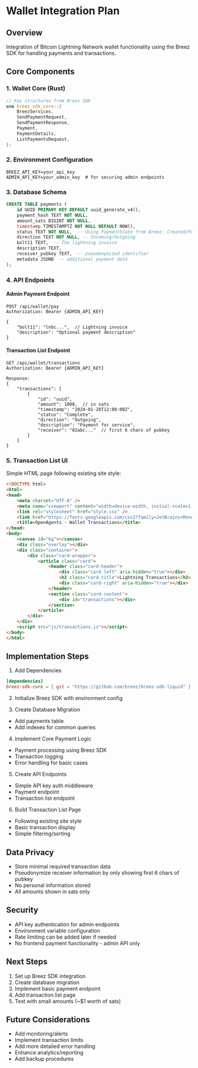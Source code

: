 # Wallet Integration Plan

## Overview
Integration of Bitcoin Lightning Network wallet functionality using the Breez SDK for handling payments and transactions.

## Core Components

### 1. Wallet Core (Rust)
```rust
// Key structures from Breez SDK
use breez_sdk_core::{
    BreezServices,
    SendPaymentRequest,
    SendPaymentResponse,
    Payment,
    PaymentDetails,
    ListPaymentsRequest,
};
```

### 2. Environment Configuration
```env
BREEZ_API_KEY=your_api_key
ADMIN_API_KEY=your_admin_key  # for securing admin endpoints
```

### 3. Database Schema
```sql
CREATE TABLE payments (
    id UUID PRIMARY KEY DEFAULT uuid_generate_v4(),
    payment_hash TEXT NOT NULL,
    amount_sats BIGINT NOT NULL,
    timestamp TIMESTAMPTZ NOT NULL DEFAULT NOW(),
    status TEXT NOT NULL,  -- Using PaymentState from Breez: Created/Pending/Complete/Failed
    direction TEXT NOT NULL, -- Incoming/Outgoing
    bolt11 TEXT,  -- The lightning invoice
    description TEXT,
    receiver_pubkey TEXT,  -- pseudonymized identifier
    metadata JSONB  -- additional payment data
);
```

### 4. API Endpoints

#### Admin Payment Endpoint
```
POST /api/wallet/pay
Authorization: Bearer {ADMIN_API_KEY}

{
    "bolt11": "lnbc...",  // Lightning invoice
    "description": "Optional payment description"
}
```

#### Transaction List Endpoint
```
GET /api/wallet/transactions
Authorization: Bearer {ADMIN_API_KEY}

Response:
{
    "transactions": [
        {
            "id": "uuid",
            "amount": 1000,  // in sats
            "timestamp": "2024-01-20T12:00:00Z",
            "status": "Complete",
            "direction": "Outgoing",
            "description": "Payment for service",
            "receiver": "02abc..."  // first 6 chars of pubkey
        }
    ]
}
```

### 5. Transaction List UI
Simple HTML page following existing site style:

```html
<!DOCTYPE html>
<html>
<head>
    <meta charset="UTF-8" />
    <meta name="viewport" content="width=device-width, initial-scale=1.0" />
    <link rel="stylesheet" href="style.css" />
    <link href="https://fonts.googleapis.com/css2?family=JetBrains+Mono:wght@400&display=swap" rel="stylesheet">
    <title>OpenAgents - Wallet Transactions</title>
</head>
<body>
    <canvas id="bg"></canvas>
    <div class="overlay"></div>
    <div class="container">
        <div class="card-wrapper">
            <article class="card">
                <header class="card-header">
                    <div class="card-left" aria-hidden="true"></div>
                    <h2 class="card-title">Lightning Transactions</h2>
                    <div class="card-right" aria-hidden="true"></div>
                </header>
                <section class="card-content">
                    <div id="transactions"></div>
                </section>
            </article>
        </div>
    </div>
    <script src="js/transactions.js"></script>
</body>
</html>
```

## Implementation Steps

1. Add Dependencies
```toml
[dependencies]
breez-sdk-core = { git = "https://github.com/breez/breez-sdk-liquid" }
```

2. Initialize Breez SDK with environment config

3. Create Database Migration
- Add payments table
- Add indexes for common queries

4. Implement Core Payment Logic
- Payment processing using Breez SDK
- Transaction logging
- Error handling for basic cases

5. Create API Endpoints
- Simple API key auth middleware
- Payment endpoint
- Transaction list endpoint

6. Build Transaction List Page
- Following existing site style
- Basic transaction display
- Simple filtering/sorting

## Data Privacy
- Store minimal required transaction data
- Pseudonymize receiver information by only showing first 6 chars of pubkey
- No personal information stored
- All amounts shown in sats only

## Security
- API key authentication for admin endpoints
- Environment variable configuration
- Rate limiting can be added later if needed
- No frontend payment functionality - admin API only

## Next Steps
1. Set up Breez SDK integration
2. Create database migration
3. Implement basic payment endpoint
4. Add transaction list page
5. Test with small amounts (~$1 worth of sats)

## Future Considerations
- Add monitoring/alerts
- Implement transaction limits
- Add more detailed error handling
- Enhance analytics/reporting
- Add backup procedures